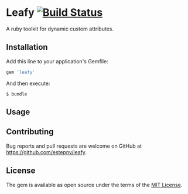 # Leafy [![Build Status](https://travis-ci.org/estepnv/leafy.svg?branch=master)](https://travis-ci.org/estepnv/leafy)

A ruby toolkit for dynamic custom attributes.

## Installation

Add this line to your application's Gemfile:

```ruby
gem 'leafy'
```

And then execute:

    $ bundle


## Usage


## Contributing

Bug reports and pull requests are welcome on GitHub at https://github.com/estepnv/leafy.

## License

The gem is available as open source under the terms of the [MIT License](https://opensource.org/licenses/MIT).

